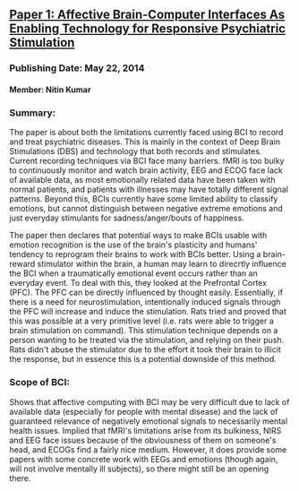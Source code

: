 ## [Paper 1: Affective Brain-Computer Interfaces As Enabling Technology for Responsive Psychiatric Stimulation](http://www.ncbi.nlm.nih.gov/pmc/articles/PMC4286358/)
### Publishing Date: May 22, 2014
#### Member: Nitin Kumar

### Summary:
The paper is about both the limitations currently faced using BCI to record and treat psychiatric diseases. This is mainly in the context of Deep Brain Stimulations (DBS) and technology that both records and stimulates. Current recording techniques via BCI face many barriers. fMRI is too bulky to continuously monitor and watch brain activity, EEG and ECOG face lack of available data, as most emotionally related data have been taken with normal patients, and patients with illnesses may have totally different signal patterns. Beyond this, BCIs currently have some limited ability to classify emotions, but cannot distinguish between negative extreme emotions and just everyday stimulants for sadness/anger/bouts of happiness.

The paper then declares that potential ways to make BCIs usable with emotion recognition is the use of the brain's plasticity and humans' tendency to reprogram their brains to work with BCIs better. Using a brain-reward stimulator within the brain, a human may learn to direcrtly influence the BCI when a traumatically emotional event occurs rather than an everyday event. To deal with this, they looked at the Prefrontal Cortex (PFC). The PFC can be directly influenced by thought easily. Essentially, if there is a need for neurostimulation, intentionally induced signals through the PFC will increase and induce the stimulation. Rats tried and proved that this was possible at a very primitive level (i.e. rats were able to trigger a brain stimulation on command). This stimulation technique depends on a person wanting to be treated via the stimulation, and relying on their push. Rats didn't abuse the stimulator due to the effort it took their brain to illicit the response, but in essence this is a potential downside of this method.

### Scope of BCI:
Shows that affective computing with BCI may be very difficult due to lack of available data (especially for people with mental disease) and the lack of guaranteed relevance of negatively emotional signals to necessarily mental health issues. Implied that fMRI's limitations arise from its bulkiness, NIRS and EEG face issues because of the obviousness of them on someone's head, and ECOGs find a fairly nice medium. However, it does provide some papers with some concrete work with EEGs and emotions (though again, will not involve mentally ill subjects), so there might still be an opening there.
